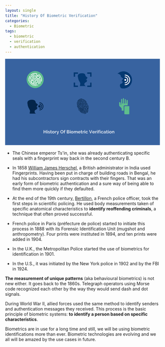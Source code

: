 ```yaml
---
layout: single
title: "History Of Biometric Verification"
categories:
  - Biometric
tags:
  - biometric
  - verification
  - authentication
---
```


![history](/assets/images/History_of_biometric_verification.png)

- The Chinese emperor Ts'in, she was already authenticating specific seals with a fingerprint way back in the second century B.

- In 1858 [William James Herschel](https://en.wikipedia.org/wiki/Sir_William_Herschel%2c_2nd_Baronet), a British administrator in India used Fingerprints. Having been put in charge of building roads in Bengal, he had his subcontractors sign contracts with their fingers. That was an early form of biometric authentication and a sure way of being able to find them more quickly if they defaulted.

- At the end of the 19th century, [Bertillon](https://www.nlm.nih.gov/exhibition/visibleproofs/galleries/technologies/bertillon.html), a French police officer, took the first steps in scientific policing. He used body measurements taken of specific anatomical characteristics to **identify reoffending criminals**, a technique that often proved successful.

- French police in Paris (préfecture de police) started to initiate this process in 1888 with its Forensic Identification Unit (mugshot and anthropometry). Four prints were instituted in 1894, and ten prints were added in 1904.

- In the U.K., the Metropolitan Police started the use of biometrics for identification in 1901. 

- In the U.S., it was initiated by the New York police in 1902 and by the FBI in 1924. 

**The measurement of unique patterns** (aka behavioural biometrics) is not new either. It goes back to the 1860s. Telegraph operators using Morse code recognized each other by the way they would send dash and dot signals.
 
During World War II, allied forces used the same method to identify senders and authentication messages they received.
This process is the basic principle of biometric systems: **to identify a person based on specific characteristics**.
 
Biometrics are in use for a long time and still, we will be using biometric identifications more than ever. Biometric technologies are evolving and we all will be amazed by the use cases in future.
